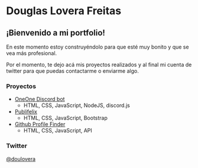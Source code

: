 # Douglas Lovera Freitas

## ¡Bienvenido a mi portfolio!

En este momento estoy construyéndolo para que esté muy bonito y que se vea más profesional.

Por el momento, te dejo acá mis proyectos realizados y al final mi cuenta de twitter para que puedas contactarme o enviarme algo.

### Proyectos
* [OneOne Discord bot](https://oneonebot.ml/)
	* HTML, CSS, JavaScript, NodeJS, discord.js
* [Publifelix](https://publifelix-demo.netlify.app/)
	* HTML, CSS, JavaScript, Bootstrap
* [Github Profile Finder](https://gh-profile-finder.netlify.app/)
	* HTML, CSS, JavaScript, API

### Twitter
[@doulovera](https://twitter.com/doulovera)
